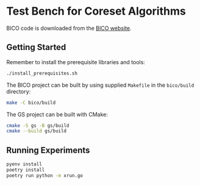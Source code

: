 # Test Bench for Coreset Algorithms

BICO code is downloaded from the [BICO website](https://ls2-www.cs.tu-dortmund.de/grav/en/bico#references).

## Getting Started

Remember to install the prerequisite libraries and tools:

```bash
./install_prerequisites.sh
```

The BICO project can be built by using supplied `Makefile` in the `bico/build` directory:

```bash
make -C bico/build
```

The GS project can be built with CMake:

```bash
cmake -S gs -B gs/build
cmake --build gs/build
```

## Running Experiments

```bash
pyenv install
poetry install
poetry run python -m xrun.go
```